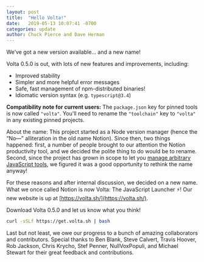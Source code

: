 ```yaml
---
layout: post
title:  "Hello Volta!"
date:   2019-05-13 10:07:41 -0700
categories: update
author: Chuck Pierce and Dave Herman
---
```


We’ve got a new version available… and a new name!

Volta 0.5.0 is out, with lots of new features and improvements, including:

- Improved stability
- Simpler and more helpful error messages
- Safe, fast management of npm-distributed binaries!
- Idiomatic version syntax (e.g. `typescript@3.4`)

**Compatibility note for current users:** The `package.json` key for pinned tools is now called `"volta"`. You'll need to rename the `"toolchain"` key to `"volta"` in any existing pinned projects.

About the name: This project started as a Node version manager (hence the “No—” alliteration in the old name Notion). Since then, two things happened: first, a number of people brought to our attention the Notion productivity tool, and we decided the polite thing to do would be to rename. Second, since the project has grown in scope to let you [manage arbitrary JavaScript tools](https://docs.volta.sh/guide/understanding#installing-package-binaries), we figured it was a good opportunity to rethink the name anyway!

For these reasons and after internal discussion, we decided on a new name. What we once called Notion is now Volta: The JavaScript Launcher ⚡! Our new website is up at [https://volta.sh/](https://volta.sh/).

Download Volta 0.5.0 and let us know what you think!


```bash
curl -sSLf https://get.volta.sh | bash
```

Last but not least, we owe our progress to a bunch of amazing collaborators and contributors. Special thanks to Ben Blank, Steve Calvert, Travis Hoover, Rob Jackson, Chris Krycho, Stef Penner, NullVoxPopuli, and Michael Stewart for their great feedback and contributions.
